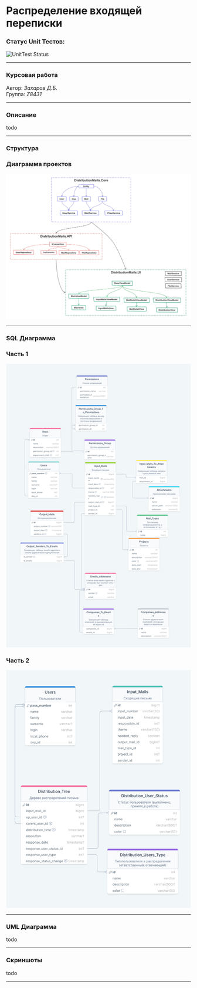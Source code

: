 # Распределение входящей переписки

### Статус Unit Тестов:  
![UnitTest Status](https://github.com/PineappleUFO/DistributionMails/actions/workflows/unit-test.yml/badge.svg)
***

### Курсовая работа
Автор: *Захаров Д.Б.*  
Группа: *Z8431*  

***
### Описание
todo
***
### Структура
### Диаграмма проектов
![project diagram](https://github.com/PineappleUFO/DistributionMails/blob/master/.materials/images/DistributionMails_Projects_Diagram.jpg)
***
### SQL Диаграмма
### Часть 1
![sql diagram part1](https://github.com/PineappleUFO/DistributionMails/blob/master/.materials/images/sql_diagram_part1.png)
### Часть 2
![sql diagram part2](https://github.com/PineappleUFO/DistributionMails/blob/master/.materials/images/sql_diagram_part2.png)
***
### UML Диаграмма
todo
***
### Скриншоты
todo
***
